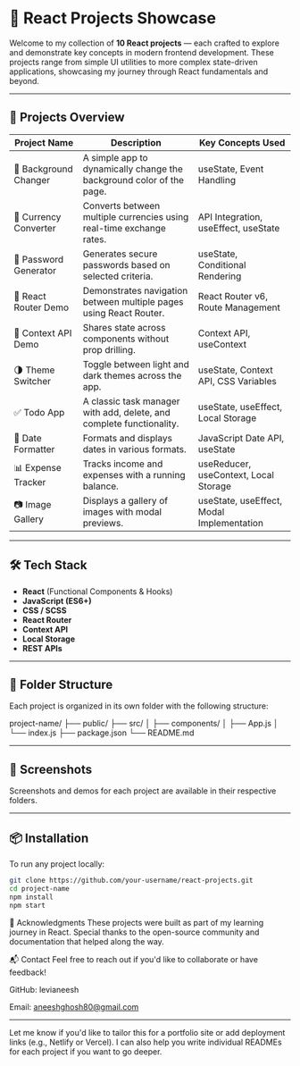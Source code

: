 # 🧠 React Projects Showcase

Welcome to my collection of **10 React projects** — each crafted to explore and demonstrate key concepts in modern frontend development. These projects range from simple UI utilities to more complex state-driven applications, showcasing my journey through React fundamentals and beyond.

---

## 🚀 Projects Overview

| Project Name           | Description                                                                 | Key Concepts Used                          |
|------------------------|-----------------------------------------------------------------------------|--------------------------------------------|
| 🎨 Background Changer  | A simple app to dynamically change the background color of the page.        | useState, Event Handling                   |
| 💱 Currency Converter  | Converts between multiple currencies using real-time exchange rates.        | API Integration, useEffect, useState       |
| 🔐 Password Generator  | Generates secure passwords based on selected criteria.                      | useState, Conditional Rendering            |
| 🧭 React Router Demo   | Demonstrates navigation between multiple pages using React Router.          | React Router v6, Route Management          |
| 🧠 Context API Demo    | Shares state across components without prop drilling.                       | Context API, useContext                    |
| 🌗 Theme Switcher      | Toggle between light and dark themes across the app.                        | useState, Context API, CSS Variables       |
| ✅ Todo App            | A classic task manager with add, delete, and complete functionality.        | useState, useEffect, Local Storage         |
| 📅 Date Formatter      | Formats and displays dates in various formats.                              | JavaScript Date API, useState              |
| 📊 Expense Tracker     | Tracks income and expenses with a running balance.                          | useReducer, useContext, Local Storage      |
| 📷 Image Gallery       | Displays a gallery of images with modal previews.                           | useState, useEffect, Modal Implementation  |

---

## 🛠️ Tech Stack

- **React** (Functional Components & Hooks)
- **JavaScript (ES6+)**
- **CSS / SCSS**
- **React Router**
- **Context API**
- **Local Storage**
- **REST APIs**

---

## 📂 Folder Structure

Each project is organized in its own folder with the following structure:

project-name/ 
├── public/ 
├── src/ 
│ ├── components/ 
│ ├── App.js 
│ └── index.js 
├── package.json 
└── README.md


---

## 📸 Screenshots

Screenshots and demos for each project are available in their respective folders.

---

## 📦 Installation

To run any project locally:

```bash
git clone https://github.com/your-username/react-projects.git
cd project-name
npm install
npm start
```


🙌 Acknowledgments
These projects were built as part of my learning journey in React. Special thanks to the open-source community and documentation that helped along the way.

📬 Contact
Feel free to reach out if you'd like to collaborate or have feedback!

GitHub: levianeesh

Email: aneeshghosh80@gmail.com


---

Let me know if you'd like to tailor this for a portfolio site or add deployment links (e.g., Netlify or Vercel). I can also help you write individual READMEs for each project if you want to go deeper.
